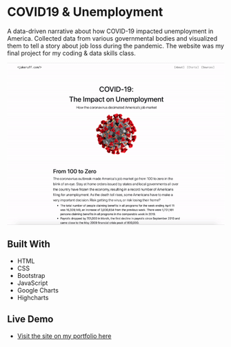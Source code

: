 # COVID19 & Unemployment
 A data-driven narrative about how COVID-19 impacted unemployment in America. Collected data from various governmental bodies and visualized them to tell a story about job loss during the pandemic. The website was my final project for my coding & data skills class.

![](thumbnail.gif)

## Built With
* HTML
* CSS
* Bootstrap
* JavaScript
* Google Charts
* Highcharts

## Live Demo
* [Visit the site on my portfolio here](http://finaldata.jakeruff.com/)
